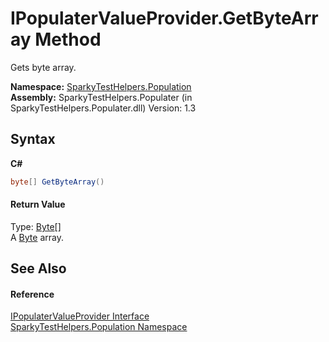 # IPopulaterValueProvider.GetByteArray Method 
 

Gets byte array.

**Namespace:**&nbsp;<a href="N_SparkyTestHelpers_Population.md">SparkyTestHelpers.Population</a><br />**Assembly:**&nbsp;SparkyTestHelpers.Populater (in SparkyTestHelpers.Populater.dll) Version: 1.3

## Syntax

**C#**<br />
``` C#
byte[] GetByteArray()
```


#### Return Value
Type: <a href="http://msdn2.microsoft.com/en-us/library/yyb1w04y" target="_blank">Byte</a>[]<br />A <a href="http://msdn2.microsoft.com/en-us/library/yyb1w04y" target="_blank">Byte</a> array.

## See Also


#### Reference
<a href="T_SparkyTestHelpers_Population_IPopulaterValueProvider.md">IPopulaterValueProvider Interface</a><br /><a href="N_SparkyTestHelpers_Population.md">SparkyTestHelpers.Population Namespace</a><br />